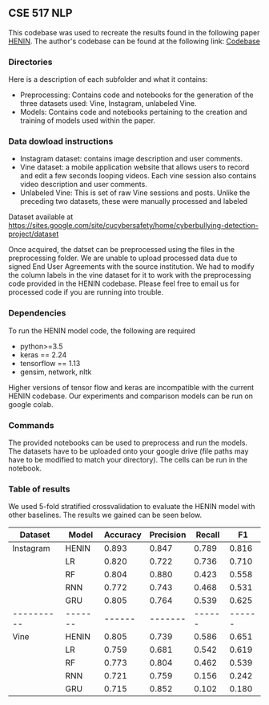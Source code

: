 ## CSE 517 NLP

This codebase was used to recreate the results found in the following paper [HENIN](https://www.aclweb.org/anthology/2020.emnlp-main.200.pdf). The author's codebase can be found at the following link: [Codebase](https://github.com/HsinYu7330/HENIN)

### Directories

Here is a description of each subfolder and what it contains:

- Preprocessing: Contains code and notebooks for the generation of the three datasets used: Vine, Instagram, unlabeled Vine.
- Models: Contains code and notebooks pertaining to the creation and training of models used within the paper.

### Data dowload instructions

- Instagram dataset: contains image description and user comments.
- Vine dataset: a mobile application website that allows users to record and edit a few seconds looping videos. Each vine session also contains video description and user comments.
- Unlabeled Vine: This is set of raw Vine sessions and posts. Unlike the preceding two datasets, these were manually processed and labeled

Dataset available at https://sites.google.com/site/cucybersafety/home/cyberbullying-detection-project/dataset

Once acquired, the datset can be preprocessed using the files in the preprocessing folder. We are unable to upload processed data due to signed End User Agreements with the source institution. We had to modify the column labels in the vine dataset for it to work with the preprocessing code provided in the HENIN codebase. Please feel free to email us for processed code if you are running into trouble. 

### Dependencies
To run the HENIN model code, the following are required
- python>=3.5
- keras == 2.24
- tensorflow == 1.13
- gensim, network, nltk

Higher versions of tensor flow and keras are incompatible with the current HENIN codebase. Our experiments and comparison models can be run on google colab.

### Commands
The provided notebooks can be used to preprocess and run the models. The datasets have to be uploaded onto your google drive (file paths may have to be modified to match your directory). The cells can be run in the notebook.

### Table of results

We used 5-fold stratified crossvalidation to evaluate the HENIN model with other baselines. The results we gained can be seen below. 

|Dataset   | Model | Accuracy  | Precision  | Recall  | F1   | 
|----------|-------|------|-------|------|------|
|Instagram | HENIN |0.893 | 0.847 | 0.789| 0.816|  
||  LR | 0.820 | 0.722 | 0.736 | 0.710 |
||RF | 0.804 | 0.880 | 0.423 | 0.558 |
||RNN | 0.772 | 0.743 | 0.468 | 0.531 |
||GRU | 0.805 | 0.764 | 0.539 | 0.625 |
|----------|-------|------|-------|------|------|
 |Vine | HENIN | 0.805 | 0.739 | 0.586 | 0.651 |  
 ||LR  | 0.759 | 0.681 | 0.542 | 0.619 |
 ||RF | 0.773 | 0.804 | 0.462 | 0.539 |
 ||RNN | 0.721 | 0.759 | 0.156 | 0.242 |
 ||GRU | 0.715 | 0.852 | 0.102 | 0.180 |
 

